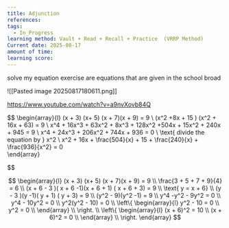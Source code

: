 ```yaml
---
title: Adjunction
references: 
tags:
  - In_Progress
learning method: Vault + Read + Recall + Practice  (VRRP Method)
Current date: 2025-08-17
amount of time: 
learning score:
---
```


solve my equation exercise are equations that are given in the school broad 


![[Pasted image 20250817180611.png]] 


https://www.youtube.com/watch?v=a9nvXovb84Q 


$$
\begin{array}{l} 
(x + 3) (x+ 5)  (x + 7)(x + 9)   =  9   \\
(x^2  +8x + 15 ) (x^2 + 16x  + 63)  = 9  \\
x^4 +  16x^3  +  63x^2 + 8x^3 + 128x^2  +504x + 15x^2 + 240x + 945  = 9  \\
 x^4 + 24x^3 + 206x^2  +  744x + 936  =  0    \\
\text{ divide the equation by } x^2   \\
x^2 + 16x +  \frac{504}{x} + 15 +  \frac{240}{x}  +  \frac{936}{x^2}   =   0   
\end{array}


$$ 


$$
\begin{array}{l} 
(x + 3) (x+ 5)  (x + 7)(x + 9)   =  9   \\
\frac{3 + 5 + 7 + 9}{4} =  6  \\
(x  + 6  - 3 )( x + 6 -1)(x + 6 + 1) ( x + 6 + 3)   =  9   \\
\text{  y = x +  6}   \\
(y  - 3 )(y  -1)( y  + 1) ( y  + 3)   =  9   \\
(y^2 - 9)(y^2  -1)  =   9  \\
y^4  -y^2  - 9y^2  = 0  \\
y^4  - 10y^2  = 0  \\
y^2(y^2  - 10)  =  0  \\
\left\{ \begin{array}{l}
y^2  - 10  =   0  \\
y^2   =  0   \\
\end{array} \\
  \right.  \\
\left\{ \begin{array}{l}
(x +  6)^2    =   10   \\
(x +  6)^2   =  0   \\
\end{array} \\
  \right. 
\end{array}
$$